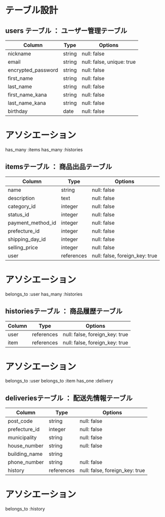 # テーブル設計

## users テーブル ： ユーザー管理テーブル
| Column             | Type    | Options                   |
| ------------------ | ------- | ------------------------- |
| nickname           | string  | null: false               |
| email              | string  | null: false, unique: true |
| encrypted_password | string  | null: false               |
| first_name         | string  | null: false               |
| last_name          | string  | null: false               |
| first_name_kana    | string  | null: false               |
| last_name_kana     | string  | null: false               |
| birthday           | date    | null: false               |

# アソシエーション
has_many :items
has_many :histories

##  itemsテーブル ： 商品出品テーブル

| Column            | Type       | Options                        |
| --------------    | ---------- | ------------------------------ |
| name              | string     | null: false                    |
| description       | text       | null: false                    |
| category_id       | integer    | null: false                    |
| status_id         | integer    | null: false                    | 
| payment_method_id | integer    | null: false                    |
| prefecture_id     | integer    | null: false                    |
| shipping_day_id   | integer    | null: false                    |
| selling_price     | integer    | null: false                    |
| user              | references | null: false, foreign_key: true |

# アソシエーション
belongs_to :user
has_many :histories

## historiesテーブル ： 商品履歴テーブル

| Column        | Type       | Options                        |
| ------------- | ---------- | ------------------------------ |
| user          | references | null: false, foreign_key: true |
| item          | references | null: false, foreign_key: true |

# アソシエーション
belongs_to :user
belongs_to :item
has_one :delivery

## deliveriesテーブル ： 配送先情報テーブル

| Column         | Type    | Options     |
| -------------- | ------- | ----------- |
| post_code      | string  | null: false |
| prefecture_id  | integer | null: false |
| municipality   | string  | null: false |
| house_number   | string  | null: false |
| building_name  | string  |             |
| phone_number   | string  | null: false |
| history        | references | null: false, foreign_key: true |

# アソシエーション
belongs_to :history
